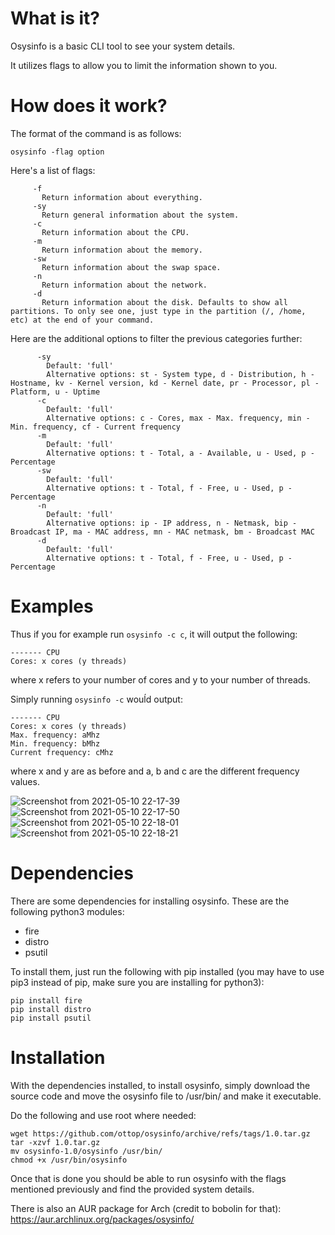 # What is it?
Osysinfo is a basic CLI tool to see your system details. 

It utilizes flags to allow you to limit the information shown to you.

# How does it work?
The format of the command is as follows:

```
osysinfo -flag option
```

Here's a list of flags: 
```
     -f
       Return information about everything.
     -sy
       Return general information about the system.
     -c
       Return information about the CPU.
     -m
       Return information about the memory.
     -sw
       Return information about the swap space.
     -n
       Return information about the network.
     -d 
       Return information about the disk. Defaults to show all partitions. To only see one, just type in the partition (/, /home, etc) at the end of your command.
```
       
       
Here are the additional options to filter the previous categories further:
```
      -sy
        Default: 'full'
        Alternative options: st - System type, d - Distribution, h - Hostname, kv - Kernel version, kd - Kernel date, pr - Processor, pl - Platform, u - Uptime
      -c
        Default: 'full'
        Alternative options: c - Cores, max - Max. frequency, min - Min. frequency, cf - Current frequency
      -m
        Default: 'full'
        Alternative options: t - Total, a - Available, u - Used, p - Percentage
      -sw
        Default: 'full'
        Alternative options: t - Total, f - Free, u - Used, p - Percentage
      -n
        Default: 'full'
        Alternative options: ip - IP address, n - Netmask, bip - Broadcast IP, ma - MAC address, mn - MAC netmask, bm - Broadcast MAC
      -d
        Default: 'full'
        Alternative options: t - Total, f - Free, u - Used, p - Percentage
```
# Examples
Thus if you for example run ```osysinfo -c c```, it will output the following:
```
------- CPU
Cores: x cores (y threads)
```
where x refers to your number of cores and y to your number of threads.


Simply running ```osysinfo -c``` wouĺd output:
```
------- CPU
Cores: x cores (y threads)
Max. frequency: aMhz
Min. frequency: bMhz
Current frequency: cMhz
```
where x and y are as before and a, b and c are the different frequency values.

![Screenshot from 2021-05-10 22-17-39](https://user-images.githubusercontent.com/60475104/117725471-dc84fa80-b1ed-11eb-8a7c-0657b0e1fb54.png)
![Screenshot from 2021-05-10 22-17-50](https://user-images.githubusercontent.com/60475104/117725489-e149ae80-b1ed-11eb-9d11-608ba28ea08c.png)
![Screenshot from 2021-05-10 22-18-01](https://user-images.githubusercontent.com/60475104/117725495-e27adb80-b1ed-11eb-9d72-39e4492f3c08.png)
![Screenshot from 2021-05-10 22-18-21](https://user-images.githubusercontent.com/60475104/117725498-e3137200-b1ed-11eb-9e65-845371b24401.png)


# Dependencies
There are some dependencies for installing osysinfo. These are the following python3 modules:

- fire
- distro
- psutil

To install them, just run the following with pip installed (you may have to use pip3 instead of pip, make sure you are installing for python3):

```
pip install fire
pip install distro
pip install psutil
```
# Installation
With the dependencies installed, to install osysinfo, simply download the source code and move the osysinfo file to /usr/bin/ and make it executable.

Do the following and use root where needed:
```
wget https://github.com/ottop/osysinfo/archive/refs/tags/1.0.tar.gz
tar -xzvf 1.0.tar.gz
mv osysinfo-1.0/osysinfo /usr/bin/
chmod +x /usr/bin/osysinfo
```

Once that is done you should be able to run osysinfo with the flags mentioned previously and find the provided system details.

There is also an AUR package for Arch (credit to bobolin for that): https://aur.archlinux.org/packages/osysinfo/
